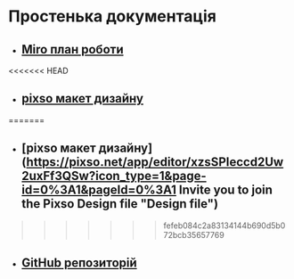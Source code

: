 # Простенька документація

* ## [Miro план роботи](https://miro.com/app/board/uXjVKMWfNRg=/)
<<<<<<< HEAD
* ## [pixso макет дизайну](https://pixso.net/app/editor/xzsSPIeccd2Uw2uxFf3QSw?icon_type=1&page-id=0%3A1&pageId=0%3A1)
=======
* ## [pixso макет дизайну](https://pixso.net/app/editor/xzsSPIeccd2Uw2uxFf3QSw?icon_type=1&page-id=0%3A1&pageId=0%3A1 Invite you to join the Pixso Design file "Design file")
>>>>>>> fefeb084c2a83134144b690d5b072bcb35657769
* ## [GitHub репозиторій](https://github.com/Den20713/project_murari)

 